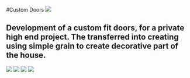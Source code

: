 #Custom Doors
![](https://dl.dropboxusercontent.com/s/s3u79c1i927pdeu/RSSW5308.JPG?dl=0)
## Development of a custom fit doors, for a private high end project. The transferred into creating using simple grain to create decorative part of the house. 
![](https://dl.dropboxusercontent.com/s/rw2o93bbeyarrsz/perez%20ortiz%20puerta%20dll.jpg?dl=0)
![](https://dl.dropboxusercontent.com/s/qryemg05299fjz4/perez%20ortiz%20puerta%20estandard%20abi.jpg?dl=0)
![](https://dl.dropboxusercontent.com/s/2fuon59zbteslpk/perez%20ortiz%20puerta%20estandard%20cca.jpg?dl=0)
![](https://dl.dropboxusercontent.com/s/0mxw3z1bh7iz42e/perez%20ortiz%20puerta%20estandard.jpg?dl=0)
